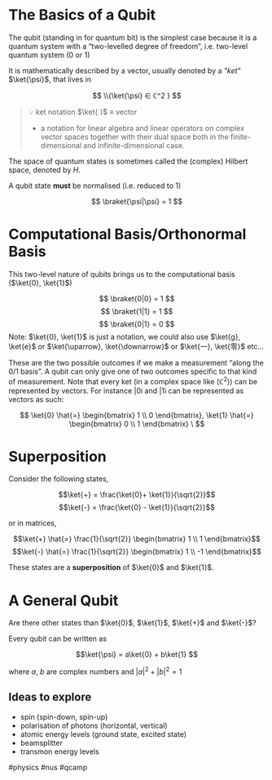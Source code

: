 # The Basics of a Qubit

The qubit (standing in for quantum bit) is the simplest case because it is a quantum system with a “two-levelled degree of freedom”, i.e. two-level quantum system (0 or 1) 

It is mathematically described by a vector, usually denoted by a _"ket"_ $\ket{\psi}$, that lives in

$$
\\{\ket{\psi} ∈ ℂ^2 }    
$$

>💡 ket notation $\ket{ }$ $\equiv$ vector
> - a notation for linear algebra and linear operators on complex vector spaces together with their dual space both in the finite-dimensional and infinite-dimensional case.

The space of quantum states is sometimes called the (complex) Hilbert space, denoted by $H$. 

A qubit state **must** be normalised (i.e. reduced to 1)

$$
\braket{\psi|\psi} = 1
$$
# Computational Basis/Orthonormal Basis

This two-level nature of qubits brings us to the computational basis ($\ket{0}, \ket{1}$)

$$
\braket{0|0} = 1
$$
$$
\braket{1|1} = 1
$$
$$
\braket{0|1} = 0
$$
Note: $\ket{0}, \ket{1}$ is just a notation, we could also use $\ket{g}, \ket{e}$ or $\ket{\uparrow}, \ket{\downarrow}$ or $\ket{一}, \ket{零}$ etc...

These are the two possible outcomes if we make a measurement “along the 0/1 basis”. A qubit can only give one of two outcomes specific to that kind of measurement. Note that every ket (in a complex space like ($ℂ^2$)) can be represented by vectors. For instance |0i and |1i can be represented as vectors as such:

$$
\ket{0} \hat{=} \begin{bmatrix} 1 \\ 0 \end{bmatrix}, \ket{1} \hat{=} \begin{bmatrix} 0 \\ 1 \end{bmatrix} \
$$

# Superposition

Consider the following states, 

$$\ket{+} = \frac{\ket{0}+ \ket{1}}{\sqrt{2}}$$
$$\ket{-} = \frac{\ket{0} - \ket{1}}{\sqrt{2}}$$

or in matrices,

$$\ket{+} \hat{=} \frac{1}{\sqrt{2}} \begin{bmatrix} 1 \\ 1 \end{bmatrix}$$
$$\ket{-} \hat{=} \frac{1}{\sqrt{2}} \begin{bmatrix} 1 \\ -1 \end{bmatrix}$$

These states are a **superposition** of $\ket{0}$ and $\ket{1}$. 

# A General Qubit

Are there other states than $\ket{0}$, $\ket{1}$, $\ket{+}$ and $\ket{-}$?

Every qubit can be written as 

$$\ket{\psi} = a\ket{0} + b\ket{1} $$

where $a$, $b$ are complex numbers and $|a|^2 + |b|^2 = 1$








## Ideas to explore
- spin (spin-down, spin-up)
- polarisation of photons (horizontal, vertical)
- atomic energy levels (ground state, excited state)
- beamsplitter
- transmon energy levels


#physics #nus #qcamp
